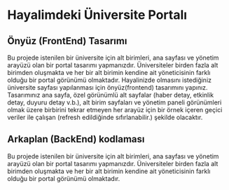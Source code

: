 # Hayalimdeki Üniversite Portalı

## Önyüz (FrontEnd) Tasarımı 

Bu projede istenilen bir üniversite için alt birimleri, ana sayfası ve yönetim arayüzü olan bir portal tasarımı yapmanızdır. Üniversiteler birden fazla alt birimden oluşmakta ve her bir alt birimin kendine ait yöneticisinin farklı olduğu bir portal görünümü olmaktadır. Hayalinizde olmasını istediğiniz üniversite sayfası yapılanması için önyüz(frontend) tasarımını yapınız. Tasarımınız ana sayfa, özel görünümlü alt sayfalar (haber detay, etkinlik detay, duyuru detay v.b.), alt birim sayfaları ve yönetim paneli görünümleri olmak üzere birbirini tekrar etmeyen her arayüz için bir örnek içeren geçici veriler ile çalışan (refresh edildiğinde sıfırlanabilir.) şekilde olacaktır.

## Arkaplan (BackEnd) kodlaması

Bu projede istenilen bir üniversite için alt birimleri, ana sayfası ve yönetim arayüzü olan bir portal tasarımı yapmanızdır. Üniversiteler birden fazla alt birimden oluşmakta ve her bir alt birimin kendine ait yöneticisinin farklı olduğu bir portal görünümü olmaktadır.

